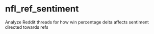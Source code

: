 # nfl_ref_sentiment
Analyze Reddit threads for how win percentage delta affects sentiment directed towards refs
